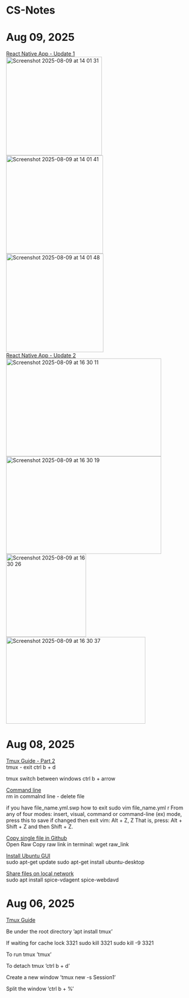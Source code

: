 # CS-Notes
# Aug 09, 2025
<ins>React Native App - Update 1</ins>
<br />
<img width="260" height="267" alt="Screenshot 2025-08-09 at 14 01 31" src="https://github.com/user-attachments/assets/fe80da3f-79e4-408e-be89-21ccb68485b2" />
<img width="263" height="266" alt="Screenshot 2025-08-09 at 14 01 41" src="https://github.com/user-attachments/assets/459973fc-7571-487f-8d1c-ae61ab085d61" />
<img width="264" height="267" alt="Screenshot 2025-08-09 at 14 01 48" src="https://github.com/user-attachments/assets/e5523723-9eb5-40dd-baa0-23add6351da6" />
<br />
<ins>React Native App - Update 2</ins>
<br />
<img width="421" height="265" alt="Screenshot 2025-08-09 at 16 30 11" src="https://github.com/user-attachments/assets/249b9917-34f2-4f53-bee5-c5bc2690b96e" />
<img width="421" height="264" alt="Screenshot 2025-08-09 at 16 30 19" src="https://github.com/user-attachments/assets/558dd355-8dd0-459c-a2ff-f2a4c1764e96" />
<img width="217" height="225" alt="Screenshot 2025-08-09 at 16 30 26" src="https://github.com/user-attachments/assets/65d7446c-8738-4097-bcf6-e18af5f5f3c4" />
<img width="378" height="235" alt="Screenshot 2025-08-09 at 16 30 37" src="https://github.com/user-attachments/assets/5352edd8-472c-49fb-9f14-184633732853" />
<br />

# Aug 08, 2025
<ins>Tmux Guide - Part 2 </ins>
<br />
tmux - exit 
ctrl b + d 

tmux switch between windows 
ctrl b + arrow

<ins>Command line</ins>
<br />
rm in commalnd line - delete file

if you have file_name.yml.swp
how to exit 
sudo vim file_name.yml
r
From any of four modes: insert, visual, command or command-line (ex) mode, press this to save if changed then exit vim:
Alt + Z, Z
That is, press: Alt + Shift + Z and then Shift + Z.

<ins>Copy single file in Github</ins>
<br />
Open Raw
Copy raw link
in terminal: wget raw_link

<ins>Install Ubuntu GUI</ins>
<br />
sudo apt-get update
sudo apt-get install ubuntu-desktop


<ins>Share files on local network</ins>
<br />
sudo apt install spice-vdagent spice-webdavd

# Aug 06, 2025

<ins>Tmux Guide</ins>

Be under the root directory
’apt install tmux’

If waiting for cache lock 3321
sudo kill 3321
sudo kill -9 3321

To run tmux
’tmux’

To detach tmux
’ctrl b + d’

Create a new window
’tmux new -s Session1’

Split the window
’ctrl b + %’

